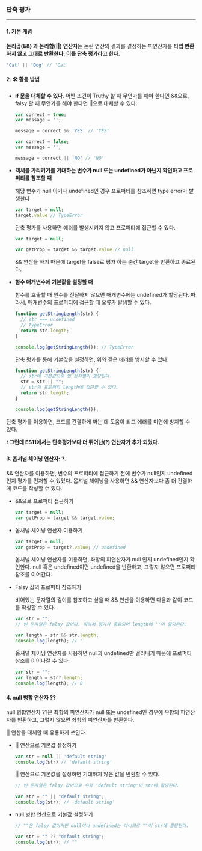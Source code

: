 ### 단축 평가

---



#### 1. 기본 개념

<strong>논리곱(&&) 과 논리합(||) 연산자</strong>는 논린 연산의 결과를 결정하는 피연산자를 <strong>타입 변환하지 않고 그대로 반환한다. 이를 단축 평가라고 한다.</strong>

```javascript
'Cat' || 'Dog' // 'Cat'
```



#### 2. :hammer_and_wrench: 활용 방법 



* <strong>if 문을 대체할 수 있다.</strong> 어떤 조건이 Truthy 할 때 무언가를 해야 한다면 &&으로, falsy 할 때 무언가를 해야 한다면 ||으로 대체할 수 있다.

  ```javascript
  var correct = true;
  var message = '';
  
  message = correct && 'YES' // 'YES' 
  ```

  ```javascript
  var correct = false;
  var message = '';
  
  message = correct || 'NO' // 'NO'
  ```



* <strong>객체를 가리키기를 기대하는 변수가 null 또는 undefined가 아닌지 확인하고 프로퍼티를 참조할 때</strong>

  해당 변수가 null 이거나 undefined인 경우 프로퍼티를 참조하면 type error가 발생한다

  ```javascript
  var target = null;
  target.value // TypeError
  ```

  단축 평가를 사용하면 에러를 발생시키지 않고 프로퍼티에 접근할 수 있다.

  ```javascript
  var target = null;
  
  var getProp = target && target.value // null
  ```

  && 연산을 하기 때문에 target을 false로 평가 하는 순간 target을 반환하고 종료된다.



* <strong>함수 매개변수에 기본값을 설정할 때 </strong>

  함수를 호출할 때 인수를 전달하지 않으면 매개변수에는 undefined가 할당된다. 따라서, 매개변수의 프로퍼티에 접근할 때 오류가 발생할 수 있다.

  ```javascript
  function getStringLength(str) {
    // str === undefined
    // TypeError
    return str.length;
  }
  
  console.log(getStringLength()); // TypeError
  ```

  단축 평가를 통해 기본값을 설정하면, 위와 같은 에러를 방지할 수 있다.

  ```javascript
  function getStringLength(str) {
    // str에 기본값으로 빈 문자열이 할당된다.
    str = str || "";
    // str의 프로퍼티 length에 접근할 수 있다.
    return str.length;
  }
  
  console.log(getStringLength());
  
  ```



단축 평가를 이용하면, 코드를 간결하게 짜는 데 도움이 되고 에러를 미연에 방지할 수 있다.

:exclamation: <strong>그런데 ES11에서는 단축평가보다 더 뛰어난(?) 연산자가 추가 되었다.</strong>





#### 3. 옵셔널 체이닝 연산자:  ?.



&& 연산자를 이용하면, 변수의 프로퍼티에 접근하기 전에 변수가 null인지 undefined인지 평가를 먼저할 수 있었다. 옵셔널 체이닝을 사용하면 && 연산자보다 좀 더 간결하게 코드를 작성할 수 있다.



* &&으로 프로퍼티 접근하기

  ```javascript
  var target = null;
  var getProp = target && target.value;
  ```

  

* 옵셔널 체이닝 연산자 이용하기

  ```javascript
  var target = null;
  var getProp = target?.value; // undefined
  ```

  옵셔널 체이닝 연산자를 이용하면, 좌항의 피연산자가 null 인지 undefined인지 확인한다. null 혹은 undefined이면 undefined을 반환하고, 그렇지 않으면 프로퍼티 참조를 이어간다.

  

* Falsy 값의 프로퍼티 참조하기

  비어있는 문자열의 길이를 참조하고 싶을 때 && 연산을 이용하면 다음과 같이 코드를 작성할 수 있다.

  ```javascript
  var str = "";
  // 빈 문자열은 falsy 값이다. 따라서 평가가 종료되어 length에 ''이 할당된다.
  
  var length = str && str.length;
  console.log(length); // '' 
  ```

  

  옵셔널 체이닝 연산자를 사용하면 null과 undefined만 걸러내기 때문에 프로퍼티 참조를 이어나갈 수 있다.

  ```javascript
  var str = "";
  var length = str?.length;
  console.log(length); // 0
  ```

  

#### 4. null 병합 연산자 ??



null 병합연산자 ??은 좌항의 피연산자가 null 또는 undefined인 경우에 우항의 피연산자를 반환하고, 그렇지 않으면 좌항의 피연산자를 반환한다.

|| 연산을 대체할 때 유용하게 쓰인다.



* || 연산으로 기본값 설정하기

  ```javascript
  var str = null || 'default string'
  console.log(str) // 'default string'
  ```

  || 연산으로 기본값을 설정하면 기대하지 않은 값을 반환할 수 있다.

  ```javascript
  // 빈 문자열은 falsy 값이므로 우항 'default string'이 str에 할당된다.
  
  var str = "" || "default string";
  console.log(str); // 'default string'
  ```



* null 병합 연산으로 기본값 설정하기

  ```javascript
  // ""은 falsy 값이지만 null이나 undefined는 아니므로 ""이 str에 할당된다.
  
  var str = "" ?? "default string";
  console.log(str); // ""
  ```

  
